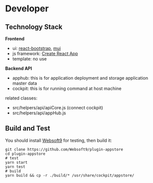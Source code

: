 # Developer

## Technology Stack

**Frontend**  

- ui: [react-bootstrap](https://react-bootstrap.github.io/), [mui](https://v4.mui.com)
- js framework: [Create React App](https://create-react-app.dev/docs/documentation-intro)
- template: no use

**Backend API**  

- apphub: this is for application deployment and storage application master data
- cockpit: this is for running command at host machine

related classes:

- src/helpers/api/apiCore.js (connect cockpit)
- src/helpers/api/appHub.js


## Build and Test

You should install [Websoft9](https://github.com/Websoft9/websoft9) for testing, then build it:

```
git clone https://github.com/Websoft9/plugin-appstore
cd plugin-appstore
# test
yarn start
yarn test
# build
yarn build && cp -r ./build/* /usr/share/cockpit/appstore/
```

